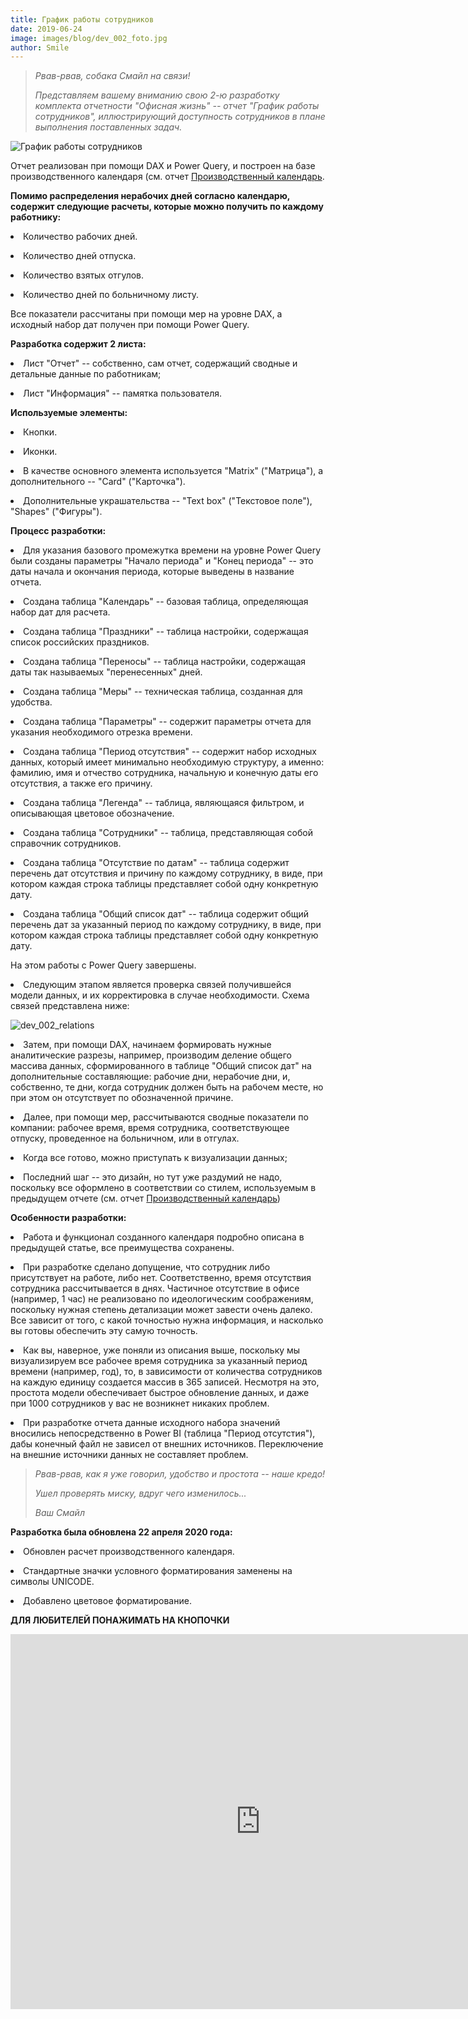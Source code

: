 ```yaml
---
title: График работы сотрудников
date: 2019-06-24
image: images/blog/dev_002_foto.jpg
author: Smile
---
```


> *Рвав-рвав, собака Смайл на связи!*
>
> *Представляем вашему вниманию свою 2-ю разработку комплекта отчетности "Офисная жизнь" -- отчет "График работы сотрудников", иллюстрирующий доступность сотрудников в плане выполнения поставленных задач.*
>

![График работы сотрудников](https://kkadikin.ru/images/blog/dev_002_screen.jpg)

Отчет реализован при помощи DAX и Power Query, и построен на базе производственного календаря (см. отчет [Производственный календарь](https://kkadikin.ru/ru/blog/development_ru/dev_001/).


**Помимо распределения нерабочих дней согласно календарю, содержит следующие расчеты, которые можно получить по каждому работнику:** 

**<li>** Количество рабочих дней.

**<li>** Количество дней отпуска.

**<li>** Количество взятых отгулов.

**<li>** Количество дней по больничному листу.

Все показатели рассчитаны при помощи мер на уровне DAX, а исходный набор дат получен при помощи Power Query.


**Разработка содержит 2 листа:**

**<li>** Лист "Отчет" -- собственно, сам отчет, содержащий сводные и детальные данные по работникам;

**<li>** Лист "Информация" -- памятка пользователя.


**Используемые элементы:**

**<li>** Кнопки.

**<li>** Иконки.

**<li>** В качестве основного элемента используется "Matrix" ("Матрица"), а дополнительного -- "Card" ("Карточка").

**<li>** Дополнительные украшательства -- "Text box" ("Текстовое поле"), "Shapes" ("Фигуры").


**Процесс разработки:**

**<li>** Для указания базового промежутка времени на уровне Power Query были созданы параметры "Начало периода" и "Конец периода" -- это даты начала и окончания периода, которые выведены в название отчета.

**<li>** Создана таблица "Календарь" -- базовая таблица, определяющая набор дат для расчета.

**<li>** Создана таблица "Праздники" -- таблица настройки, содержащая список российских праздников.

**<li>** Создана таблица "Переносы" -- таблица настройки, содержащая даты так называемых "перенесенных" дней.

**<li>** Создана таблица "Меры" -- техническая таблица, созданная для удобства.

**<li>** Создана таблица "Параметры" -- содержит параметры отчета для указания необходимого отрезка времени.

**<li>** Создана таблица "Период отсутствия" -- содержит набор исходных данных, который имеет минимально необходимую структуру, а именно: фамилию, имя и отчество сотрудника, начальную и конечную даты его отсутствия, а также его причину.

**<li>** Создана таблица "Легенда" -- таблица, являющаяся фильтром, и описывающая цветовое обозначение.

**<li>** Создана таблица "Сотрудники" -- таблица, представляющая собой справочник сотрудников.

**<li>** Создана таблица "Отсутствие по датам" -- таблица содержит перечень дат отсутствия и причину по каждому сотруднику, в виде, при котором каждая строка таблицы представляет собой одну конкретную дату.

**<li>** Создана таблица "Общий список дат" -- таблица содержит общий перечень дат за указанный период по каждому сотруднику, в виде, при котором каждая строка таблицы представляет собой одну конкретную дату.

На этом работы с Power Query завершены. 

**<li>** Следующим этапом является проверка связей получившейся модели данных, и их корректировка в случае необходимости. Схема связей представлена ниже:

![dev_002_relations](https://kkadikin.ru/images/blog/dev_002_relations.jpg)

**<li>** Затем, при помощи DAX, начинаем формировать нужные аналитические разрезы, например, производим деление общего массива данных, сформированного в таблице "Общий список дат" на дополнительные составляющие: рабочие дни, нерабочие дни, и, собственно, те дни, когда сотрудник должен быть на рабочем месте, но при этом он отсутствует по обозначенной причине.

**<li>** Далее, при помощи мер, рассчитываются сводные показатели по компании: рабочее время, время сотрудника, соответствующее отпуску, проведенное на больничном, или в отгулах.

**<li>** Когда все готово, можно приступать к визуализации данных;

**<li>** Последний шаг -- это дизайн, но тут уже раздумий не надо, поскольку все оформлено в соответствии со стилем, используемым в предыдущем отчете (см. отчет [Производственный календарь](https://kkadikin.ru/ru/blog/development_ru/dev_001/))


**Особенности разработки:**

**<li>** Работа и функционал созданного календаря подробно описана в предыдущей статье, все преимущества сохранены.

**<li>** При разработке сделано допущение, что сотрудник либо присутствует на работе, либо нет. Соответственно, время отсутствия сотрудника рассчитывается в днях. Частичное отсутствие в офисе (например, 1 час) не реализовано по идеологическим соображениям, поскольку нужная степень детализации может завести очень далеко. Все зависит от того, с какой точностью нужна информация, и насколько вы готовы обеспечить эту самую точность.

**<li>** Как вы, наверное, уже поняли из описания выше, поскольку мы визуализируем все рабочее время сотрудника за указанный период времени (например, год), то, в зависимости от количества сотрудников на каждую единицу создается массив в 365 записей.
Несмотря на это, простота модели обеспечивает быстрое обновление данных, и даже при 1000 сотрудников у вас не возникнет никаких проблем.

**<li>** При разработке отчета данные исходного набора значений вносились непосредственно в Power BI (таблица "Период отсутстия"), дабы конечный файл не зависел от внешних источников. Переключение на внешние источники данных не составляет проблем.

> *Рвав-рвав, как я уже говорил, удобство и простота -- наше кредо!*
>
> *Ушел проверять миску, вдруг чего изменилось...*
>
> *Ваш Смайл*


**Разработка была обновлена 22 апреля 2020 года:**

**<li>** Обновлен расчет производственного календаря.

**<li>** Стандартные значки условного форматирования заменены на символы UNICODE.

**<li>** Добавлено цветовое форматирование.


**ДЛЯ ЛЮБИТЕЛЕЙ ПОНАЖИМАТЬ НА КНОПОЧКИ**

<iframe width="800" height="600" src="https://app.powerbi.com/view?r=eyJrIjoiOWUzMDgwMTQtNTIxYi00OTA4LTg5NjMtNjg2M2UyMjI3NDk2IiwidCI6IjE4YjFiOTZhLTk0MTQtNDE3MC1iNmNhLTZkODU3NTJlNTZmOCIsImMiOjZ9" frameborder="0" allowFullScreen="true"></iframe>